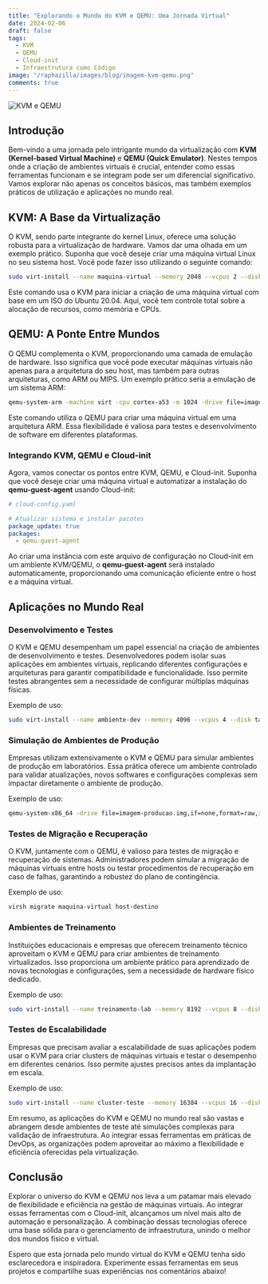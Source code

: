 ```yaml
---
title: "Explorando o Mundo do KVM e QEMU: Uma Jornada Virtual"
date: 2024-02-06
draft: false
tags:
  - KVM
  - QEMU
  - Cloud-init
  - Infraestrutura como Código
image: "/raphazilla/images/blog/imagem-kvm-qemu.png"
comments: true
---
```

![KVM e QEMU](/raphazilla/images/blog/imagem-kvm-qemu.png)

## Introdução

Bem-vindo a uma jornada pelo intrigante mundo da virtualização com **KVM (Kernel-based Virtual Machine)** e **QEMU (Quick Emulator)**. Nestes tempos onde a criação de ambientes virtuais é crucial, entender como essas ferramentas funcionam e se integram pode ser um diferencial significativo. Vamos explorar não apenas os conceitos básicos, mas também exemplos práticos de utilização e aplicações no mundo real.

## KVM: A Base da Virtualização

O KVM, sendo parte integrante do kernel Linux, oferece uma solução robusta para a virtualização de hardware. Vamos dar uma olhada em um exemplo prático. Suponha que você deseje criar uma máquina virtual Linux no seu sistema host. Você pode fazer isso utilizando o seguinte comando:

```bash
sudo virt-install --name maquina-virtual --memory 2048 --vcpus 2 --disk tamanho=10 --cdrom imagem.iso --os-type linux --os-variant ubuntu20.04
```

Este comando usa o KVM para iniciar a criação de uma máquina virtual com base em um ISO do Ubuntu 20.04. Aqui, você tem controle total sobre a alocação de recursos, como memória e CPUs.

## QEMU: A Ponte Entre Mundos

O QEMU complementa o KVM, proporcionando uma camada de emulação de hardware. Isso significa que você pode executar máquinas virtuais não apenas para a arquitetura do seu host, mas também para outras arquiteturas, como ARM ou MIPS. Um exemplo prático seria a emulação de um sistema ARM:

```bash
qemu-system-arm -machine virt -cpu cortex-a53 -m 1024 -drive file=imagem.img,if=none,format=raw,id=hd -device virtio-blk-device,drive=hd -netdev user,id=mynet0 -device virtio-net-device,netdev=mynet0
```

Este comando utiliza o QEMU para criar uma máquina virtual em uma arquitetura ARM. Essa flexibilidade é valiosa para testes e desenvolvimento de software em diferentes plataformas.

### Integrando KVM, QEMU e Cloud-init

Agora, vamos conectar os pontos entre KVM, QEMU, e Cloud-init. Suponha que você deseje criar uma máquina virtual e automatizar a instalação do **qemu-guest-agent** usando Cloud-init:

```yaml
# cloud-config.yaml

# Atualizar sistema e instalar pacotes
package_update: true
packages:
  - qemu-guest-agent
```

Ao criar uma instância com este arquivo de configuração no Cloud-init em um ambiente KVM/QEMU, o **qemu-guest-agent** será instalado automaticamente, proporcionando uma comunicação eficiente entre o host e a máquina virtual.

## Aplicações no Mundo Real

### Desenvolvimento e Testes

O KVM e QEMU desempenham um papel essencial na criação de ambientes de desenvolvimento e testes. Desenvolvedores podem isolar suas aplicações em ambientes virtuais, replicando diferentes configurações e arquiteturas para garantir compatibilidade e funcionalidade. Isso permite testes abrangentes sem a necessidade de configurar múltiplas máquinas físicas.

Exemplo de uso:

```bash
sudo virt-install --name ambiente-dev --memory 4096 --vcpus 4 --disk tamanho=20 --cdrom sistema.iso --os-type linux --os-variant ubuntu20.04
```

### Simulação de Ambientes de Produção

Empresas utilizam extensivamente o KVM e QEMU para simular ambientes de produção em laboratórios. Essa prática oferece um ambiente controlado para validar atualizações, novos softwares e configurações complexas sem impactar diretamente o ambiente de produção.

Exemplo de uso:

```bash
qemu-system-x86_64 -drive file=imagem-producao.img,if=none,format=raw,id=hd -device virtio-blk-device,drive=hd -netdev user,id=mynet0 -device virtio-net-device,netdev=mynet0
```

### Testes de Migração e Recuperação

O KVM, juntamente com o QEMU, é valioso para testes de migração e recuperação de sistemas. Administradores podem simular a migração de máquinas virtuais entre hosts ou testar procedimentos de recuperação em caso de falhas, garantindo a robustez do plano de contingência.

Exemplo de uso:

```bash
virsh migrate maquina-virtual host-destino
```

### Ambientes de Treinamento

Instituições educacionais e empresas que oferecem treinamento técnico aproveitam o KVM e QEMU para criar ambientes de treinamento virtualizados. Isso proporciona um ambiente prático para aprendizado de novas tecnologias e configurações, sem a necessidade de hardware físico dedicado.

Exemplo de uso:

```bash
sudo virt-install --name treinamento-lab --memory 8192 --vcpus 8 --disk tamanho=30 --cdrom curso.iso --os-type linux --os-variant centos8
```

### Testes de Escalabilidade

Empresas que precisam avaliar a escalabilidade de suas aplicações podem usar o KVM para criar clusters de máquinas virtuais e testar o desempenho em diferentes cenários. Isso permite ajustes precisos antes da implantação em escala.

Exemplo de uso:

```bash
sudo virt-install --name cluster-teste --memory 16384 --vcpus 16 --disk tamanho=50 --os-variant rhel8 --numatune memory=auto --cpu host-passthrough
```

Em resumo, as aplicações do KVM e QEMU no mundo real são vastas e abrangem desde ambientes de teste até simulações complexas para validação de infraestrutura. Ao integrar essas ferramentas em práticas de DevOps, as organizações podem aproveitar ao máximo a flexibilidade e eficiência oferecidas pela virtualização.

## Conclusão

Explorar o universo do KVM e QEMU nos leva a um patamar mais elevado de flexibilidade e eficiência na gestão de máquinas virtuais. Ao integrar essas ferramentas com o Cloud-init, alcançamos um nível mais alto de automação e personalização. A combinação dessas tecnologias oferece uma base sólida para o gerenciamento de infraestrutura, unindo o melhor dos mundos físico e virtual.

Espero que esta jornada pelo mundo virtual do KVM e QEMU tenha sido esclarecedora e inspiradora. Experimente essas ferramentas em seus projetos e compartilhe suas experiências nos comentários abaixo!